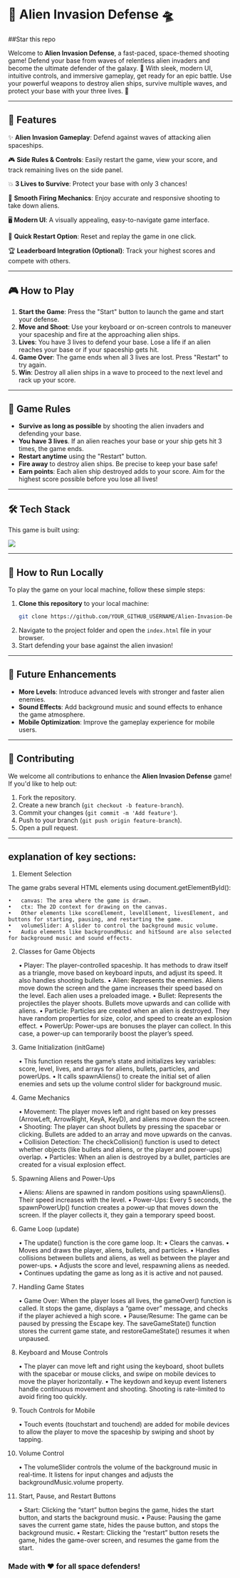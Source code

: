 # 🚀 **Alien Invasion Defense** 🛸

##Star this repo

Welcome to **Alien Invasion Defense**, a fast-paced, space-themed shooting game! Defend your base from waves of relentless alien invaders and become the ultimate defender of the galaxy. 🌌 With sleek, modern UI, intuitive controls, and immersive gameplay, get ready for an epic battle. Use your powerful weapons to destroy alien ships, survive multiple waves, and protect your base with your three lives. 👾

---

## 🌟 **Features**

✨ **Alien Invasion Gameplay**: Defend against waves of attacking alien spaceships.
  
🎮 **Side Rules & Controls**: Easily restart the game, view your score, and track remaining lives on the side panel.

💥 **3 Lives to Survive**: Protect your base with only 3 chances!

🚀 **Smooth Firing Mechanics**: Enjoy accurate and responsive shooting to take down aliens.

🖥️ **Modern UI**: A visually appealing, easy-to-navigate game interface.

🔄 **Quick Restart Option**: Reset and replay the game in one click.

🏆 **Leaderboard Integration (Optional)**: Track your highest scores and compete with others.

---

## 🎮 **How to Play**

1. **Start the Game**: Press the "Start" button to launch the game and start your defense.
2. **Move and Shoot**: Use your keyboard or on-screen controls to maneuver your spaceship and fire at the approaching alien ships.
3. **Lives**: You have 3 lives to defend your base. Lose a life if an alien reaches your base or if your spaceship gets hit.
4. **Game Over**: The game ends when all 3 lives are lost. Press "Restart" to try again.
5. **Win**: Destroy all alien ships in a wave to proceed to the next level and rack up your score.

---

## 📜 **Game Rules**

- **Survive as long as possible** by shooting the alien invaders and defending your base.
- **You have 3 lives**. If an alien reaches your base or your ship gets hit 3 times, the game ends.
- **Restart anytime** using the "Restart" button.
- **Fire away** to destroy alien ships. Be precise to keep your base safe!
- **Earn points**: Each alien ship destroyed adds to your score. Aim for the highest score possible before you lose all lives!

---

## 🛠️ **Tech Stack**

This game is built using:

<a href="https://skillicons.dev">
    <img margin="8px" src="https://skillicons.dev/icons?i=html,css,js" />
</a>

---

## 🚀 **How to Run Locally**

To play the game on your local machine, follow these simple steps:

1. **Clone this repository** to your local machine:
   ```bash
   git clone https://github.com/YOUR_GITHUB_USERNAME/Alien-Invasion-Defense.git

2. Navigate to the project folder and open the `index.html` file in your browser.
3. Start defending your base against the alien invasion!

---

## 🔮 Future Enhancements

- **More Levels**: Introduce advanced levels with stronger and faster alien enemies.
- **Sound Effects**: Add background music and sound effects to enhance the game atmosphere.
- **Mobile Optimization**: Improve the gameplay experience for mobile users.

---

## 🤝 Contributing

We welcome all contributions to enhance the **Alien Invasion Defense** game! If you'd like to help out:

1. Fork the repository.
2. Create a new branch (`git checkout -b feature-branch`).
3. Commit your changes (`git commit -m 'Add feature'`).
4. Push to your branch (`git push origin feature-branch`).
5. Open a pull request.

---

## explanation of key sections:

1. Element Selection

The game grabs several HTML elements using document.getElementById():

	•	canvas: The area where the game is drawn.
	•	ctx: The 2D context for drawing on the canvas.
	•	Other elements like scoreElement, levelElement, livesElement, and buttons for starting, pausing, and restarting the game.
	•	volumeSlider: A slider to control the background music volume.
	•	Audio elements like backgroundMusic and hitSound are also selected for background music and sound effects.

2. Classes for Game Objects

	•	Player: The player-controlled spaceship. It has methods to draw itself as a triangle, move based on keyboard inputs, and adjust its speed. It also handles shooting bullets.
	•	Alien: Represents the enemies. Aliens move down the screen and the game increases their speed based on the level. Each alien uses a preloaded image.
	•	Bullet: Represents the projectiles the player shoots. Bullets move upwards and can collide with aliens.
	•	Particle: Particles are created when an alien is destroyed. They have random properties for size, color, and speed to create an explosion effect.
	•	PowerUp: Power-ups are bonuses the player can collect. In this case, a power-up can temporarily boost the player’s speed.

3. Game Initialization (initGame)

	•	This function resets the game’s state and initializes key variables: score, level, lives, and arrays for aliens, bullets, particles, and powerUps.
	•	It calls spawnAliens() to create the initial set of alien enemies and sets up the volume control slider for background music.

4. Game Mechanics

	•	Movement: The player moves left and right based on key presses (ArrowLeft, ArrowRight, KeyA, KeyD), and aliens move down the screen.
	•	Shooting: The player can shoot bullets by pressing the spacebar or clicking. Bullets are added to an array and move upwards on the canvas.
	•	Collision Detection: The checkCollision() function is used to detect whether objects (like bullets and aliens, or the player and power-ups) overlap.
	•	Particles: When an alien is destroyed by a bullet, particles are created for a visual explosion effect.

5. Spawning Aliens and Power-Ups

	•	Aliens: Aliens are spawned in random positions using spawnAliens(). Their speed increases with the level.
	•	Power-Ups: Every 5 seconds, the spawnPowerUp() function creates a power-up that moves down the screen. If the player collects it, they gain a temporary speed boost.

6. Game Loop (update)

	•	The update() function is the core game loop. It:
	•	Clears the canvas.
	•	Moves and draws the player, aliens, bullets, and particles.
	•	Handles collisions between bullets and aliens, as well as between the player and power-ups.
	•	Adjusts the score and level, respawning aliens as needed.
	•	Continues updating the game as long as it is active and not paused.

7. Handling Game States

	•	Game Over: When the player loses all lives, the gameOver() function is called. It stops the game, displays a “game over” message, and checks if the player achieved a high score.
	•	Pause/Resume: The game can be paused by pressing the Escape key. The saveGameState() function stores the current game state, and restoreGameState() resumes it when unpaused.

8. Keyboard and Mouse Controls

	•	The player can move left and right using the keyboard, shoot bullets with the spacebar or mouse clicks, and swipe on mobile devices to move the player horizontally.
	•	The keydown and keyup event listeners handle continuous movement and shooting. Shooting is rate-limited to avoid firing too quickly.

9. Touch Controls for Mobile

	•	Touch events (touchstart and touchend) are added for mobile devices to allow the player to move the spaceship by swiping and shoot by tapping.

10. Volume Control

	•	The volumeSlider controls the volume of the background music in real-time. It listens for input changes and adjusts the backgroundMusic.volume property.

11. Start, Pause, and Restart Buttons

	•	Start: Clicking the “start” button begins the game, hides the start button, and starts the background music.
	•	Pause: Pausing the game saves the current game state, hides the pause button, and stops the background music.
	•	Restart: Clicking the “restart” button resets the game, hides the game-over screen, and resumes the game from the start.


### Made with ❤️ for all space defenders!
